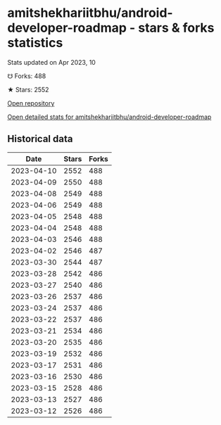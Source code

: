 # amitshekhariitbhu/android-developer-roadmap - stars & forks statistics

Stats updated on Apr 2023, 10

☋ Forks: 488

★ Stars: 2552

[Open repository](https://github.com/amitshekhariitbhu/android-developer-roadmap)

[Open detailed stats for amitshekhariitbhu/android-developer-roadmap](https://reviewgithub.com/rep/amitshekhariitbhu/android-developer-roadmap)

## Historical data
| Date | Stars | Forks |
|------|-------|-------|
| 2023-04-10 | 2552 | 488 | 
| 2023-04-09 | 2550 | 488 | 
| 2023-04-08 | 2549 | 488 | 
| 2023-04-06 | 2549 | 488 | 
| 2023-04-05 | 2548 | 488 | 
| 2023-04-04 | 2548 | 488 | 
| 2023-04-03 | 2546 | 488 | 
| 2023-04-02 | 2546 | 487 | 
| 2023-03-30 | 2544 | 487 | 
| 2023-03-28 | 2542 | 486 | 
| 2023-03-27 | 2540 | 486 | 
| 2023-03-26 | 2537 | 486 | 
| 2023-03-24 | 2537 | 486 | 
| 2023-03-22 | 2537 | 486 | 
| 2023-03-21 | 2534 | 486 | 
| 2023-03-20 | 2535 | 486 | 
| 2023-03-19 | 2532 | 486 | 
| 2023-03-17 | 2531 | 486 | 
| 2023-03-16 | 2530 | 486 | 
| 2023-03-15 | 2528 | 486 | 
| 2023-03-13 | 2527 | 486 | 
| 2023-03-12 | 2526 | 486 | 

